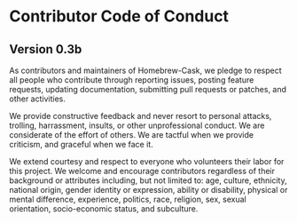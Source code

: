 # Contributor Code of Conduct
## Version 0.3b

As contributors and maintainers of Homebrew-Cask, we pledge to respect all people who contribute through reporting issues, posting feature requests, updating documentation, submitting pull requests or patches, and other activities.

We provide constructive feedback and never resort to personal attacks, trolling, harrassment, insults, or other unprofessional conduct. We are considerate of the effort of others. We are tactful when we provide criticism, and graceful when we face it.

We extend courtesy and respect to everyone who volunteers their labor for this project. We welcome and encourage contributors regardless of their background or attributes including, but not limited to: age, culture, ethnicity, national origin, gender identity or expression, ability or disability, physical or mental difference, experience, politics, race, religion, sex, sexual orientation, socio-economic status, and subculture.
